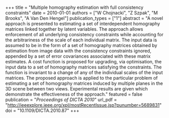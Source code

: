 +++
title = "Multiple homography estimation with full consistency constraints"
date = 2010-01-01
authors = ["W Chojnacki", "Z Szpak", "M Brooks", "A Van Den Hengel"]
publication_types = ["1"]
abstract = "A novel approach is presented to estimating a set of interdependent homography matrices linked together by latent variables. The approach allows enforcement of all underlying consistency constraints while accounting for the arbitrariness of the scale of each individual matrix. The input data is assumed to be in the form of a set of homography matrices obtained by estimation from image data with the consistency constraints ignored, appended by a set of error covariances associated with these matrix estimates. A cost function is proposed for upgrading, via optimisation, the input data to a set of homography matrices satisfying the constraints. The function is invariant to a change of any of the individual scales of the input matrices. The proposed approach is applied to the particular problem of estimating a set of homography matrices induced by multiple planes in the 3D scene between two views. Experimental results are given which demonstrate the effectiveness of the approach."
featured = false
publication = "*Proceedings of DICTA 2010*"
url_pdf = "http://ieeexplore.ieee.org/xpl/mostRecentIssue.jsp?punumber=5689831"
doi = "10.1109/DICTA.2010.87"
+++

